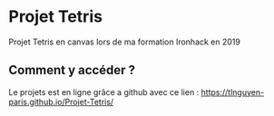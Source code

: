 # Projet Tetris

Projet Tetris en canvas lors de ma formation Ironhack en 2019

## Comment y accéder ?

Le projets est en ligne grâce a github avec ce lien : https://tlnguyen-paris.github.io/Projet-Tetris/
